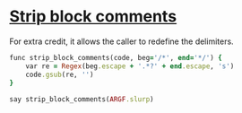 [1]: http://rosettacode.org/wiki/Strip_block_comments

# [Strip block comments][1]

For extra credit, it allows the caller to redefine the delimiters.

```ruby
func strip_block_comments(code, beg='/*', end='*/') {
    var re = Regex(beg.escape + '.*?' + end.escape, 's')
    code.gsub(re, '')
}
 
say strip_block_comments(ARGF.slurp)
```
